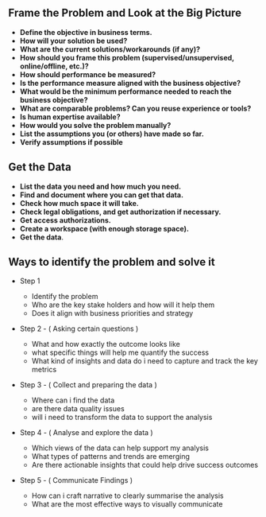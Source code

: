 
## Frame the Problem and Look at the Big Picture

- **Define the objective in business terms.**
- **How will your solution be used?**
- **What are the current solutions/workarounds (if any)?**
- **How should you frame this problem (supervised/unsupervised, online/offline, etc.)?**
- **How should performance be measured?**
- **Is the performance measure aligned with the business objective?** 
- **What would be the minimum performance needed to reach the business objective?**
- **What are comparable problems? Can you reuse experience or tools?**
- **Is human expertise available?**
- **How would you solve the problem manually?**
- **List the assumptions you (or others) have made so far.**
- **Verify assumptions if possible**


## Get the Data

- **List the data you need and how much you need.**
- **Find and document where you can get that data.**
- **Check how much space it will take.**
- **Check legal obligations, and get authorization if necessary.**
- **Get access authorizations.**
- **Create a workspace (with enough storage space).** 
- **Get the data**.







## Ways to identify the problem and solve it 

- Step 1
	- Identify the problem 
	- Who are the key stake holders and how will it help them 
	- Does it align with business priorities and strategy

- Step 2 - ( Asking certain questions ) 
	- What and how exactly the outcome looks like 
	- what specific things will help me quantify the success 
	- What kind of insights and data do i need to capture and track the key metrics

- Step 3 - ( Collect and preparing the data )
	- Where can i find the data
	- are there data quality issues 
	- will i need to transform the data to support the analysis 

- Step 4 - ( Analyse and explore the data )
	- Which views of the data can help support my analysis 
	- What types of patterns and trends are emerging 
	- Are there actionable insights that could help drive success outcomes 

- Step 5 - ( Communicate Findings )
	- How can i craft narrative to clearly summarise the analysis 
	- What are the most effective ways to visually communicate 